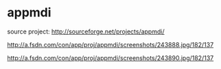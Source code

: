 appmdi
======

source project: http://sourceforge.net/projects/appmdi/


http://a.fsdn.com/con/app/proj/appmdi/screenshots/243888.jpg/182/137

http://a.fsdn.com/con/app/proj/appmdi/screenshots/243890.jpg/182/137
